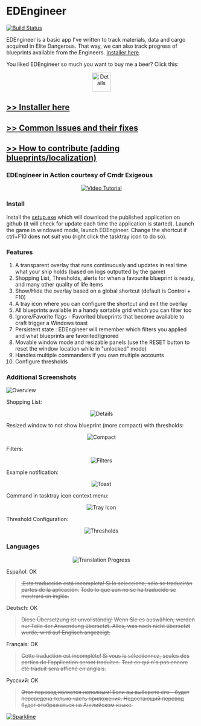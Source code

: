 # EDEngineer

[![Build Status](https://msarilar.visualstudio.com/_apis/public/build/definitions/5590a896-0cbd-4a16-9fd8-055e0ebba5b3/1/badge)](https://msarilar.visualstudio.com/EDEngineer/_build/index?definitionId=1)

EDEngineer is a basic app I've written to track materials, data and cargo acquired in Elite Dangerous. That way, we can also track progress of blueprints available from the Engineers. [Installer here](https://cdn.rawgit.com/msarilar/EDEngineer/master/EDEngineer/releases/setup.exe).

You liked EDEngineer so much you want to buy me a beer? Click this:

<p align="center">
  <a href="https://www.paypal.com/cgi-bin/webscr?cmd=_s-xclick&hosted_button_id=YHNRFX3SKZGRS" target="_blank">
    <img src="http://i.imgur.com/hWeG26O.png" alt="Details" height=50/>
  </a>
</p>

## [**>> Installer here**](https://cdn.rawgit.com/msarilar/EDEngineer/master/EDEngineer/releases/setup.exe)
## [**>> Common Issues and their fixes**](https://github.com/msarilar/EDEngineer/wiki/Troubleshooting-Issues)
## [**>> How to contribute (adding blueprints/localization)**](https://github.com/msarilar/EDEngineer/wiki/Contributing)

### EDEngineer in Action courtesy of Cmdr Exigeous

<p align="center">
  <a href="https://www.youtube.com/watch?v=pkr8wWW94dw"><img src="https://i.imgur.com/Gpp2Ihl.png" alt="Video Tutorial"></a>
</p>

### Install

Install the [setup.exe](https://cdn.rawgit.com/msarilar/EDEngineer/master/EDEngineer/releases/setup.exe) which will download the published application on github (it will check for update each time the application is started). Launch the game in windowed mode, launch EDEngineer. Change the shortcut if ctrl+F10 does not suit you (right click the tasktray icon to do so).

### Features

1. A transparent overlay that runs continuously and updates in real time what your ship holds (based on logs outputted by the game)
2. Shopping List, Thresholds, alerts for when a favourite blueprint is ready, and many other quality of life items
3. Show/Hide the overlay based on a global shortcut (default is Control + F10)
4. A tray icon where you can configure the shortcut and exit the overlay
5. All blueprints available in a handy sortable grid which you can filter too
6. Ignore/Favorite flags - Favorited blueprints that become available to craft trigger a Windows toast
7. Persistent state : EDEngineer will remember which filters you applied and what blueprints are favorited/ignored
8. Movable window mode and resizable panels (use the RESET button to reset the window location while in "unlocked" mode)
9. Handles multiple commanders if you own multiple accounts
10. Configure thresholds

### Additional Screenshots

![Overview](http://i.imgur.com/mZuvsyM.png)

Shopping List:
<p align="center">
  <img src="http://i.imgur.com/jSsp7KR.png" alt="Details"/>
</p>

Resized window to not show blueprint (more compact) with thresholds:
<p align="center">
  <img src="http://i.imgur.com/1hoLVbP.png" alt="Compact"/>
</p>

Filters:
<p align="center">
  <img src="http://i.imgur.com/vLJZ92l.png" alt="Filters"/>
</p>

Example notification:
<p align="center">
  <img src="http://i.imgur.com/YBUPheF.png" alt="Toast"/>
</p>

Command in tasktray icon context menu:
<p align="center">
  <img src="http://i.imgur.com/HJxkI80.png" alt="Tray Icon"/>
</p>

Threshold Configuration:
<p align="center">
  <img src="http://i.imgur.com/mIUFSaZ.png" alt="Thresholds"/>
</p>

### Languages

<p align="center">
  <img src="http://i.imgur.com/RSeyP36.png" alt="Translation Progress"/>
</p>

Español: OK
> ~~¡Esta traducción está incompleta! Si lo selecciona, sólo se traducirán partes de la aplicación.~~
> ~~Todo lo que aún no se ha traducido se mostrará en inglés.~~

Deutsch: OK
> ~~Diese Übersetzung ist unvollständig! Wenn Sie es auswählen, werden nur Teile der Anwendung übersetzt. Alles, was noch nicht übersetzt wurde, wird auf Englisch angezeigt.~~

Français: OK
> ~~Cette traduction est incomplète! Si vous la sélectionnez, seules des parties de l'application seront traduites.~~
> ~~Tout ce qui n'a pas encore été traduit sera affiché en anglais.~~

Русский: OK
> ~~Этот перевод является неполным! Если вы выберете его - будет переведена только часть приложения. Недостающий перевод будет отображаться на Английском языке.~~

[![Sparkline](https://stars.medv.io/msarilar/EDEngineer.svg)](https://stars.medv.io/msarilar/EDEngineer)
